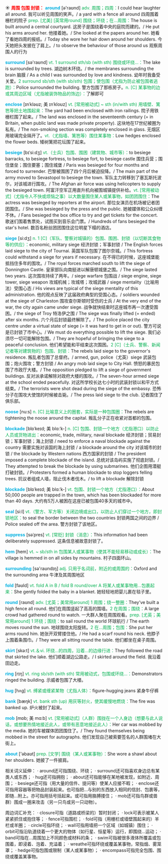 ☀ <font color="red">**周围 包围 封锁：**</font>
<font color="sky blue">**around**</font> [ə'raʊnd] 
<font color="#00b050">adv. 周围；四周：</font>I could hear laughter all around. 我可以听见周围的笑声。/ a yard with a fence all around 四周围着栅栏的院子 <font color="#00b050">prep. [尤美] [英常用round] 围绕；环绕；在…周围：</font>The house is built around a central courtyard. 这房子是围绕着中央的庭院而建的。/ He put his arms around her. 他搂着她。/ She looked at the papers around her. 她看了看她四周的报纸。/ Today she wore her hair down around her shoulders. 今天她把头发披在了肩上。/ to observe the behaviour of those around us 观察周围人的行为

<font color="sky blue">**surround**</font> [sə'raʊnd] <font color="#00b050">vt. 1 surround sth/sb (with sth) 围绕或环绕…：</font>The lake is surrounded by trees. 湖边树木环绕。/ the membranes surrounding the brain 脑膜 / As a child I was surrounded by love and kindness. 幼年时我备受关爱。<font color="#00b050">2 surround sb/sth (with sb/sth) 包围；使包围（尤指为防止被包围者逃跑）：</font>Police surrounded the building. 警方包围了那栋房子。<font color="#00b050">n. [C] 某事物的边或其周边区域（尤指被装饰物品的饰边）：</font>了解即可

<font color="sky blue">**enclose**</font> [ɪnˈkləʊz; 美 ɪnˈkloʊz]
<font color="#00b050">vt. [常用被动式] ~ sth (in/with sth) 用墙壁、篱笆等把土地围起来：</font>The yard had been enclosed with iron railings. 院子用铁栅栏围了起来。/ The land was enclosed in the seventeenth century (= in Britain, when public land was made private property). 这块地在17世纪被圈为私有。/ The non-smoking section was completely enclosed in glass. 无烟区用玻璃完全隔开了。<font color="#00b050">vt.（尤指墙、篱笆等）围住某事物：</font>Low hedges enclosed the flower beds. 矮树篱把花坛围了起来。
           
<font color="sky blue">**besiege**</font> [bɪˈsi:dʒ]
<font color="#00b050">vt.（士兵）包围、围困（建筑物、城市等）：</font>to besiege barracks, to besiege fortress, to besiege fort, to besiege castle 围住兵营；围住堡垒；围住要塞；围住城堡 / Paris was besieged for four months and forced to surrender. 巴黎被围困了四个月后被迫投降。/ The main part of the army moved to Sevastopol to besiege the town. 军队主力转移到了塞瓦斯托波尔，对该城进行围攻。/ The Afghan air force was using helicopters to supply the besieged town. 阿富汗空军正用直升机向被围城镇提供补给。<font color="#00b050">vt. [常用被动式]（尤指令人不快或烦恼之事）以大数量围住某人或某事物，如团团围住：</font>The actress was besieged by reporters at the airport. 那位女演员在机场被记者团团围住。/ She was besieged by the press and the public. 她被媒体和公众纠缠不休。/ Fans besieged the box office to try and get tickets for the concert. 歌迷们围着售票处，试图买到音乐会门票。/ Hundreds of fans besieged the star's hotel. 数百名粉丝团团围住这位明星下榻的酒店。
                      
<font color="sky blue">**siege**</font> [si:dʒ]
<font color="#00b050">n. 1 [C]（军队、警察对城镇的）包围、围困、封锁（以切断其食物等的供应）：</font>economic, military siege 经济封锁；军事封锁 / The English forces laid siege to the city of Tournai. 英国军队包围了图尔奈城。/ This fortress could withstand a siege for years if necessary. 在不得已的时候，这座城堡能抵挡住多年的围攻。/ The royal forces marched south to lift the siege of Donnington Castle. 皇家部队向南挺进以解唐顿城堡之围。/ The siege lasted two years. 这次围攻持续了两年。/ siege warfare 包围战 / siege engine, siege tower, siege weapon 攻城机械；攻城塔；攻城武器 / siege mentality（比喻用法）受围心态 / His views are typical of the siege mentality of this administration. 他的观点反映了这届政府典型的受围心态。/ soldiers wounded at the siege of Charleston 围攻查尔斯顿时受伤的士兵 / At the very end of the war, the city again came under siege. 战争就快结束时这座城市再一次遭受围困。/ the siege of Troy 特洛伊之围 / The siege was finally lifted (= ended) after six months. 六个月后封锁最终解除了。/ The police placed the city centre under a virtual state of siege (= it was hard to get in or out). 警方可说是已封锁了市中心。/ We must do everything possible to lift the siege. 我们必须尽一切可能解除包围。/ They are hopeful of bringing the siege to a peaceful conclusion. 他们希望能和平结束这次围困。<font color="#00b050">2 [C]（士兵、警察、新闻记者等对建筑物的）包围、封锁：</font>The rebels laid siege to the governor's residence. 叛乱者包围了总督府。/ armed, gun, police（尤英）siege 武装包围；炮火围攻；警方封锁 / An angry mob laid siege to City Hall. 愤怒的暴民包围了市政厅大楼。/ The opposition pledged to lift a siege of government buildings. 反对派承诺解除对政府大楼的围攻。/ The seven-hour armed siege at the school ended peacefully. 对这所学校长达七小时的武装封锁以和平方式结束。/ The terrorists were shot dead during the siege of the embassy. 恐怖分子在围攻大使馆的时候被击毙。/ The press laid siege to the club. 记者围住了俱乐部。
                      
<font color="sky blue">**noose**</font> [nu:s]
<font color="#00b050">n. [C] 比喻意义上的圈套，实际是一种包围圈：</font>The rebels are tightening the noose around the capital. 叛乱分子正在收紧对首都的包围。
           
<font color="sky blue">**blockade**</font> [blɒˈkeɪd; 美 blɑ:ˈk-]
<font color="#00b050">n. [C] 包围、封锁一个地方（尤指港口）以防止人员或货物进出：</font>economic, trade, military, naval blockade 经济封锁；贸易封锁；军事封锁；海上封锁 / need to enforce a naval blockade against the country 需要实施对该国的海上封锁 / a blockade around the city 对该城市的封锁 / the blockade by Western nations 西方国家的封锁 / The president imposed a complete blockade of the island. 总统对该岛屿实施了彻底封锁。/ They attempted to break the blockade by using submarines. 他们企图用潜艇打破封锁。/ Protesters formed a human blockade to stop loggers felling trees. 抗议者组成人墙，阻止伐木者伐木。/ to lift a blockade 解除封锁
           
<font color="sky blue">**blockade**</font> [blɒˈkeɪd; 美 blɑ:ˈk-]
<font color="#00b050">vt. 包围、封锁一个地方（尤指港口）：</font>About 50,000 people are trapped in the town, which has been blockaded for more than 40 days. 大约有5万人被困在这座已被包围40多天的城市中。

<font color="sky blue">**seal**</font> [si:l] 
<font color="#00b050">vt.（警方、军方等）关闭边境或出口，以防止人们穿过一个地方，即封锁地区：</font>to seal the border between the two countries 封锁两国之间的边界 / Police sealed off the area. 警方封锁了该地区。

<font color="sky blue">**suppress**</font> [səˈpres]
<font color="#00b050">vt. [常贬] 封锁（消息）：</font>This information had been deliberately suppressed. 这条信息被故意封锁了。
           
<font color="sky blue">**hem**</font> [hem]
<font color="#00b050">vt. ~ sb/sth in 包围某人或某事物（使其不能轻易移动或成长）：</font>The village is hemmed in on all sides by mountains. 村子四面环山。

<font color="sky blue">**surrounding**</font> [sə'raʊndɪŋ] 
<font color="#00b050">adj. 只用于名词前，附近的或周围的：</font>Oxford and the surrounding area 牛津及其周围地区

<font color="sky blue">**fold**</font> [fəʊld] 
<font color="#00b050">vt. fold A in B / fold B round/over A 将某人或某事物用…包裹起来：</font>She gently folded the baby in a blanket. 她轻轻地把婴儿裹在毯子里。

<font color="sky blue">**round**</font> [raʊnd] 
<font color="#00b050">adv. [尤英；美常用around] 1 周围；绕一整圈：</font>They’ve built a high fence all round. 他们在周围竖起了高高的围墙。<font color="#00b050">2 在周围；围绕：</font>A large crowd had gathered round to watch. 一大群人聚在周围观看。<font color="#00b050">prep. [尤英；美常用around] 1 环绕；围绕：</font>to sail round the world 环球航行 / The earth moves round the sun. 地球围绕太阳旋转。<font color="#00b050">2 在…周围；包围：</font>She put her arms round him. 她张开双臂搂住他。/ He had a scarf round his neck. 他脖子上围着条围巾。/ They were all sitting round the table. 他们都坐在桌子周围。

<font color="sky blue">**skirt**</font> [skə:t] 
<font color="#00b050">vt.＆vi. 环绕…的四周，沿着…的边缘行进：</font>They followed the road that skirted the lake. 他们顺着湖边公路走。/ I skirted around the field. 我沿着田边走。

<font color="sky blue">**ring**</font> [rɪŋ] 
<font color="#00b050">vt. ring sb/sth (with sth) 常用被动式，包围或环绕…：</font>Demonstrators ringed the building. 示威者包围了大楼。

<font color="sky blue">**hug**</font> [hʌɡ] 
<font color="#00b050">vt. 缚紧或缠紧某物（尤指人体）：</font>figure-hugging jeans 紧身牛仔裤

<font color="sky blue">**bank**</font> [bæŋk] 
<font color="#00b050">vt. bank sth (up) 用灰等封火，使其缓慢地燃烧：</font>The fire was banked up. 炉火被封了起来。
           
<font color="sky blue">**mob**</font> [mɒb; 美 mɑ:b]
<font color="#00b050">vt. [常用被动式]（人群）围拢在一个人身边（想要与此人说话，或想要热情地接近此人，或带有恶意地接近此人）：</font>Her car was mobbed by the media. 她的车被媒体团团围住了。/ They found themselves being mobbed in the street for autographs. 他们发现自己被索要签名的人群围堵在大街上。

<font color="sky blue">**about**</font> ['əbaʊt] 
<font color="#00b050">prep. [文学] 围绕（某人或某事物）：</font>She wore a shawl about her shoulders. 她披了一件披肩。

相关词义延伸：
· around还可指围绕、环绕；
· surround还可指喜欢身边总有某类人或东西；
· hug还可指拥抱；
· about还可指能够在某地被发现，如附近、周围；
· besiege还可指（用大量的信件、提问等）使某人应接不暇；
· enclose还可指用容器等把物品封装起来。也可指把…与别的东西放入相同的信封、包裹等，即随…附上。亦可指用括号括起来。或可指用胳膊搂住；
· mob还可指鸟群或兽群）围成一圈来攻击（另一只鸟或另一只动物）。

周边词汇补充：
· closure可指（道路或桥梁的）暂时封闭；
· lock可表示被某人紧紧抓住或抱住等；
· fence可指围栏；
· fold可指（用栅栏或墙壁围起来的）羊栏或羊圈；
· circle可指环绕；
· wall可指用墙把一个区域（如城镇）围住；
· orbit可指沿轨道绕着一个更大的物体（如行星、恒星等）运行，即围绕…运动；
· band可指在…周围加上不同颜色或材料的条；
· swim可指被很多液体所覆盖或包围着，即浸着、泡着、充溢着；
· wreathe可指环绕或覆盖某事物，常指烟、雾笼罩；
· hedge可指包围或限制（某人或某事物）； 
· encompass可指完全包围、围绕或覆盖某事物。

